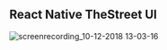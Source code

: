 ## React Native TheStreet UI
![screenrecording_10-12-2018 13-03-16](https://user-images.githubusercontent.com/10791045/46883339-b4f40880-ce1f-11e8-8cd8-3c711fb6c2b7.gif)
